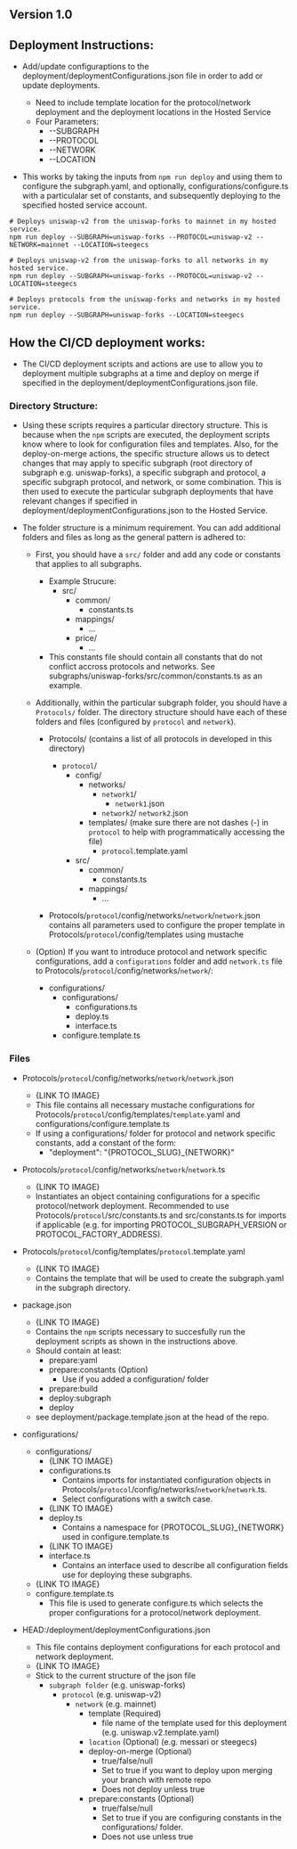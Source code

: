 ## Version 1.0

## Deployment Instructions:
- Add/update configuraptions to the deployment/deploymentConfigurations.json file in order to add or update deployments.
    - Need to include template location for the protocol/network deployment and the deployment locations in the Hosted Service
    - Four Parameters:
        - --SUBGRAPH
        - --PROTOCOL
        - --NETWORK
        - --LOCATION

- This works by taking the inputs from `npm run deploy` and using them to configure the subgraph.yaml, and optionally, configurations/configure.ts with a particulalar set of constants, and subsequently deploying to the specified hosted service account.

```
# Deploys uniswap-v2 from the uniswap-forks to mainnet in my hosted service.
npm run deploy --SUBGRAPH=uniswap-forks --PROTOCOL=uniswap-v2 --NETWORK=mainnet --LOCATION=steegecs

# Deploys uniswap-v2 from the uniswap-forks to all networks in my hosted service.
npm run deploy --SUBGRAPH=uniswap-forks --PROTOCOL=uniswap-v2 --LOCATION=steegecs

# Deploys protocols from the uniswap-forks and networks in my hosted service.
npm run deploy --SUBGRAPH=uniswap-forks --LOCATION=steegecs
```

## How the CI/CD deployment works:
- The CI/CD deployment scripts and actions are use to allow you to deployment multiple subgraphs at a time and deploy on merge if specified in the deployment/deploymentConfigurations.json file. 

### Directory Structure: 
- Using these scripts requires a particular directory structure. This is because when the `npm` scripts are executed, the deployment scripts know where to look for configuration files and templates. Also, for the deploy-on-merge actions, the specific structure allows us to detect changes that may apply to specific subgraph (root directory of subgraph e.g. uniswap-forks), a specific subgraph and protocol, a specific subgraph protocol, and network, or some combination. This is then used to execute the particular subgraph deployments that have relevant changes if specified in deployment/deploymentConfigurations.json to the Hosted Service. 

- The folder structure is a minimum requirement. You can add additional folders and files as long as the general pattern is adhered to: 
    - First, you should have a `src/` folder and add any code or constants that applies to all subgraphs.
        - Example Strucure:
            - src/
                - common/
                    - constants.ts
                - mappings/
                    - ...
                - price/
                    - ...
        - This constants file should contain all constants that do not conflict accross protocols and networks. See subgraphs/uniswap-forks/src/common/constants.ts as an example.  

    - Additionally, within the particular subgraph folder, you should have a `Protocols/` folder. The directory structure should have each of these folders and files (configured by `protocol` and `network`).
        - Protocols/ (contains a list of all protocols in developed in this directory) 
            - `protocol`/
                - config/
                    - networks/
                        - `network1`/
                            - `network1`.json
                        - `network2`/
                            `network2`.json
                    - templates/ (make sure there are not dashes (-) in `protocol` to help with programmatically accessing the file)
                        - `protocol`.template.yaml
                - src/
                    - common/
                        - constants.ts
                    - mappings/
                        - ...

        - Protocols/`protocol`/config/networks/`network`/`network`.json contains all parameters used to configure the proper template in Protocols/`protocol`/config/templates using mustache

    - (Option) If you want to introduce protocol and network specific configurations, add a `configurations` folder and add `network.ts` file to Protocols/`protocol`/config/networks/`network`/:
        - configurations/
            - configurations/
                - configurations.ts
                - deploy.ts
                - interface.ts
            - configure.template.ts

### Files 
- Protocols/`protocol`/config/networks/`network`/`network`.json
    - {LINK TO IMAGE}
    - This file contains all necessary mustache configurations for Protocols/`protocol`/config/templates/`template`.yaml and configurations/configure.template.ts
    - If using a configurations/ folder for protocol and network specific constants, add a constant of the form: 
        - "deployment": "{PROTOCOL_SLUG}_{NETWORK}"
- Protocols/`protocol`/config/networks/`network`/`network`.ts
    - {LINK TO IMAGE}
    - Instantiates an object containing configurations for a specific protocol/network deployment. Recommended to use Protocols/`protocol`/src/constants.ts and src/constants.ts for imports if applicable (e.g. for importing PROTOCOL_SUBGRAPH_VERSION or PROTOCOL_FACTORY_ADDRESS).
- Protocols/`protocol`/config/templates/`protocol`.template.yaml
    - {LINK TO IMAGE}
    - Contains the template that will be used to create the subgraph.yaml in the subgraph directory. 
- package.json
    - {LINK TO IMAGE}
    - Contains the `npm` scripts necessary to succesfully run the deployment scripts as shown in the instructions above. 
    - Should contain at least:
        - prepare:yaml
        - prepare:constants (Option)
            - Use if you added a configuration/ folder
        - prepare:build
        - deploy:subgraph
        - deploy
    - see deployment/package.template.json at the head of the repo.
- configurations/
    - configurations/ 
        - {LINK TO IMAGE}
        - configurations.ts
            - Contains imports for instantiated configuration objects in Protocols/`protocol`/config/networks/`network`/`network`.ts.
            - Select configurations with a switch case.
        - {LINK TO IMAGE}
        - deploy.ts
            - Contains a namespace for {PROTOCOL_SLUG}_{NETWORK} used in configure.template.ts
        - {LINK TO IMAGE}
        - interface.ts
            - Contains an interface used to describe all configuration fields use for deploying these subgraphs.
    - {LINK TO IMAGE}
    - configure.template.ts
        - This file is used to generate configure.ts which selects the proper configurations for a protocol/network deployment.

- HEAD:/deployment/deploymentConfigurations.json
    - This file contains deployment configurations for each protocol and network deployment. 
    - {LINK TO IMAGE}
    - Stick to the current structure of the json file
        - `subgraph folder` (e.g. uniswap-forks)
            - `protocol` (e.g. uniswap-v2)
                - `network` (e.g. mainnet)
                    - template (Required)
                        - file name of the template used for this deployment (e.g. uniswap.v2.template.yaml)
                    - `location` (Optional) (e.g. messari or steegecs)
                    - deploy-on-merge (Optional)
                        - true/false/null
                        - Set to true if you want to deploy upon merging your branch with remote repo
                        - Does not deploy unless true
                    - prepare:constants (Optional)
                        - true/false/null
                        - Set to true if you are configuring constants in the configurations/ folder.
                        - Does not use unless true





    